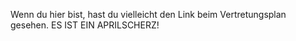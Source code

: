 Wenn du hier bist, hast du vielleicht den Link beim Vertretungsplan gesehen.
ES IST EIN APRILSCHERZ!
